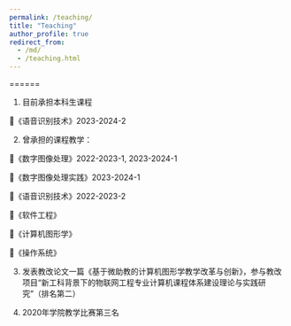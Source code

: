 ```yaml
---
permalink: /teaching/
title: "Teaching"
author_profile: true
redirect_from: 
  - /md/
  - /teaching.html
---
```


======

1. 目前承担本科生课程
   
📖《语音识别技术》2023-2024-2
   
 2. 曾承担的课程教学：

📖《数字图像处理》2022-2023-1, 2023-2024-1

📖《数字图像处理实践》2023-2024-1
   
📖《语音识别技术》2022-2023-2

📖《软件工程》
   
📖《计算机图形学》
   
📖《操作系统》
   
3. 发表教改论文一篇《基于微助教的计算机图形学教学改革与创新》，参与教改项目“新工科背景下的物联网工程专业计算机课程体系建设理论与实践研究”（排名第二）
  
4. 2020年学院教学比赛第三名
